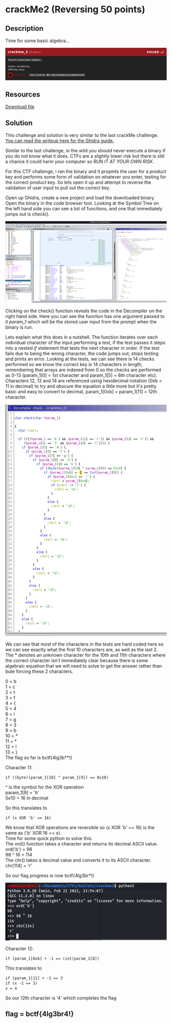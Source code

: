 # crackMe2 (Reversing 50 points) 

## Description

Time for some basic algebra...

<p align="center"><img src="_images/description.png"></p>

## Resources

[Download file](https://ctf.b01lers.com/download?file_key=fd2e5d90781cff1dad8585eea24ea5cfa2249a85588ddb9396a3d3f92bfaf20e&team_key=f525c3a1714f99e5c9c69495b11064d465f4c80aa98c6bae8d663f031246aff7)

## Solution

This challenge and solution is very similar to the last crackMe challenge. [You can read the writeup here for the Ghidra guide.](https://github.com/FidgetCube/CTF_writeups/tree/main/2022-bo1lersCTF/crackme(reversing)#readme)

Similar to the last challenge, in the wild you should never execute a binary if you do not know what it does. CTFs are a slightly lower risk but there is still a chance it could harm your computer so *RUN IT AT YOUR OWN RISK*.

For this CTF challenge, i ran the binary and it propmts the user for a product key and performs some form of validation on  whatever you enter, testing for the correct product key. So lets open it up and attempt to reverse the validation of user input to pull out the correct key.

Open up Ghidra, create a new project and load the downloaded binary. Open the binary in the code browser tool. Looking at the Symbol Tree on the left hand side you can see a list of functions, and one that immediately jumps out is check().  

<p align="center"><img src="_images/ghidra.png"></p>

Clicking on the check() function reveals the code in the Decompiler on the right hand side. Here you can see the function has one argument passed to it *param_1* which will be the stored user input from the prompt when the binary is run. 

Lets explain what this does in a nutshell. The function iterates over each individual character of the input performing a test, if the test passes it steps into a nested *if* statement that tests the next character in order. If the test fails due to being the wrong character, the code jumps out, stops testing and prints an error. Looking at the tests, we can see there is 14 checks performed so we know the correct key is 14 characters in length, remembering that arrays are indexed from 0 so the checks are performed as 0-13 (param_1[0] = 1st character and param_1[5] = 6th character etc). Characters 12, 13 and 14 are referenced using hexidecimal notation (0xb = 11 in decimal) to try and obscure the equation a little more but it's pretty basic and easy to convert to decimal, param_1[0xb] = param_1[11] = 12th character. 

<p align="center"><img src="_images/check().png"></p>

We can see that most of the characters in the tests are hard coded here so we can see exactly what the first 10 characters are, as well as the last 2. The \* denotes an unknown character for the 10th and 11th characters where the correct character isn't immediately clear because there is some algebraic equation that we will need to solve to get the answer rather than bute forcing these 2 characters. 
 
0 = b   
1 = c  
2 = t  
3 = f  
4 = {  
5 = 4  
6 = l  
7 = g  
8 = 3  
9 = b  
10 = *  
11 = *  
12 = !  
13 = }  
The flag so far is bctf{4lg3b**!}

Character 11:
```
if ((byte)(param_1[10] ^ param_1[9]) == 0x10)
```
^ is the symbol for the XOR operation  
param_1[9] = 'b'  
0x10 = 16 in decimal  

So this translates to 
```
if (x XOR 'b' == 16)
```                
We know that XOR operations are reversible so (x XOR 'b' == 16) is the same as ('b' XOR 16 == x).  
Time for some quick python to solve this.  
The ord() function takes a character and returns its decimal ASCII value.  ord('b') = 98  
98 ^ 16 = 114  
The chr() takes a decimal value and converts it to its ASCII character. chr(114) = 'r'  

So our flag progress is now bctf{4lg3br*!}

<p align="center"><img src="_images/algebraXOR.png"></p>

Character 12:
```
if (param_1[0xb] + -1 == (int)param_1[8])
```
This translates to
```
if (param_1[11] + -1 == 3
if (x -1 == 3)
x = 4
```
 
So our 12th character is '4' which completes the flag

## flag = bctf{4lg3br4!}
